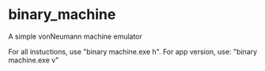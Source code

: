 # binary_machine
A simple vonNeumann machine emulator

For all instuctions, use "binary machine.exe h". For app version, use: "binary machine.exe v"
